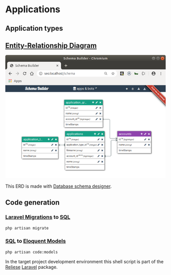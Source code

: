 # Applications

## Application types

## [Entity-Relationship Diagram](https://en.wikipedia.org/wiki/Entity–relationship_model)

![Applications](./docs/erd.png?raw=true "Applications")

This ERD is made with [Database schema designer](https://github.com/Agontuk/schema-designer).

## Code generation

### [Laravel Migrations](https://laravel.com/docs/master/migrations) to [SQL](https://en.wikipedia.org/wiki/SQL)

```
php artisan migrate
```
### [SQL](https://en.wikipedia.org/wiki/SQL) to [Eloquent Models](https://laravel.com/docs/master/eloquent)

```
php artisan code:models
```
In the target project development environment this shell script is part of the [Reliese](https://github.com/reliese/laravel) [Laravel](https://github.com/laravel/laravel) package.